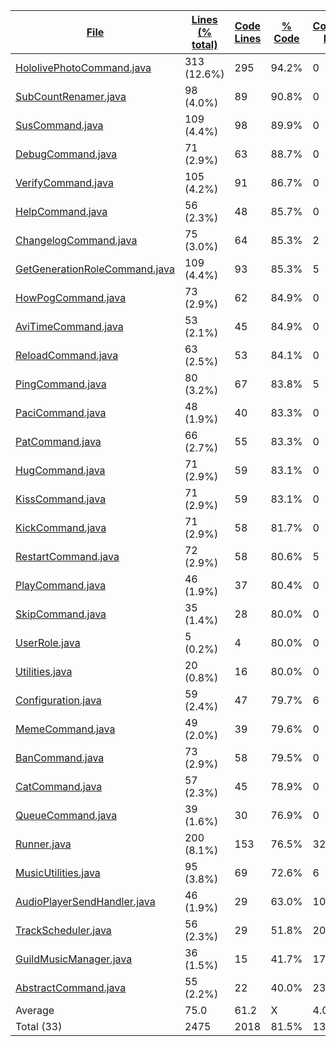 
|[File](https://github.com/Smaltin/AvilonSubBot/tree/development/statistics%2Fjava%2Fname_ascending.md%2F)|[Lines (% total)](https://github.com/Smaltin/AvilonSubBot/tree/development/statistics%2Fjava%2Flines_descending.md%2F)|[Code Lines](https://github.com/Smaltin/AvilonSubBot/tree/development/statistics%2Fjava%2Fcode_descending.md%2F)|[% Code](https://github.com/Smaltin/AvilonSubBot/tree/development/statistics%2Fjava%2Fproportion_code_ascending.md%2F)|[Comment Lines](https://github.com/Smaltin/AvilonSubBot/tree/development/statistics%2Fjava%2Fcomments_descending.md%2F)|[% Comment](https://github.com/Smaltin/AvilonSubBot/tree/development/statistics%2Fjava%2Fproportion_comments_descending.md%2F)|[Blank Lines](https://github.com/Smaltin/AvilonSubBot/tree/development/statistics%2Fjava%2Fblanks_descending.md%2F)|[% Blank](https://github.com/Smaltin/AvilonSubBot/tree/development/statistics%2Fjava%2Fproportion_blanks_descending.md%2F)|
| --- | --- | --- | --- | --- | --- | --- | --- |
|[HololivePhotoCommand.java](https://github.com/Smaltin/AvilonSubBot/tree/development/src%2Fmain%2Fjava%2Fio%2Fgithub%2FSmaltin%2FAvilonSubBot%2FCommands%2FHololivePhotoCommand.java)|313 (12.6%)|295|94.2%|0|0.0%|18|5.8%|
|[SubCountRenamer.java](https://github.com/Smaltin/AvilonSubBot/tree/development/src%2Fmain%2Fjava%2Fio%2Fgithub%2FSmaltin%2FAvilonSubBot%2FSubCountRenamer.java)|98 (4.0%)|89|90.8%|0|0.0%|9|9.2%|
|[SusCommand.java](https://github.com/Smaltin/AvilonSubBot/tree/development/src%2Fmain%2Fjava%2Fio%2Fgithub%2FSmaltin%2FAvilonSubBot%2FCommands%2FSusCommand.java)|109 (4.4%)|98|89.9%|0|0.0%|11|10.1%|
|[DebugCommand.java](https://github.com/Smaltin/AvilonSubBot/tree/development/src%2Fmain%2Fjava%2Fio%2Fgithub%2FSmaltin%2FAvilonSubBot%2FCommands%2FDebugCommand.java)|71 (2.9%)|63|88.7%|0|0.0%|8|11.3%|
|[VerifyCommand.java](https://github.com/Smaltin/AvilonSubBot/tree/development/src%2Fmain%2Fjava%2Fio%2Fgithub%2FSmaltin%2FAvilonSubBot%2FCommands%2FServerSpecific%2FVerifyCommand.java)|105 (4.2%)|91|86.7%|0|0.0%|14|13.3%|
|[HelpCommand.java](https://github.com/Smaltin/AvilonSubBot/tree/development/src%2Fmain%2Fjava%2Fio%2Fgithub%2FSmaltin%2FAvilonSubBot%2FCommands%2FHelpCommand.java)|56 (2.3%)|48|85.7%|0|0.0%|8|14.3%|
|[ChangelogCommand.java](https://github.com/Smaltin/AvilonSubBot/tree/development/src%2Fmain%2Fjava%2Fio%2Fgithub%2FSmaltin%2FAvilonSubBot%2FCommands%2FChangelogCommand.java)|75 (3.0%)|64|85.3%|2|2.7%|9|12.0%|
|[GetGenerationRoleCommand.java](https://github.com/Smaltin/AvilonSubBot/tree/development/src%2Fmain%2Fjava%2Fio%2Fgithub%2FSmaltin%2FAvilonSubBot%2FCommands%2FServerSpecific%2FGetGenerationRoleCommand.java)|109 (4.4%)|93|85.3%|5|4.6%|11|10.1%|
|[HowPogCommand.java](https://github.com/Smaltin/AvilonSubBot/tree/development/src%2Fmain%2Fjava%2Fio%2Fgithub%2FSmaltin%2FAvilonSubBot%2FCommands%2FHowPogCommand.java)|73 (2.9%)|62|84.9%|0|0.0%|11|15.1%|
|[AviTimeCommand.java](https://github.com/Smaltin/AvilonSubBot/tree/development/src%2Fmain%2Fjava%2Fio%2Fgithub%2FSmaltin%2FAvilonSubBot%2FCommands%2FAviTimeCommand.java)|53 (2.1%)|45|84.9%|0|0.0%|8|15.1%|
|[ReloadCommand.java](https://github.com/Smaltin/AvilonSubBot/tree/development/src%2Fmain%2Fjava%2Fio%2Fgithub%2FSmaltin%2FAvilonSubBot%2FCommands%2FAdministration%2FReloadCommand.java)|63 (2.5%)|53|84.1%|0|0.0%|10|15.9%|
|[PingCommand.java](https://github.com/Smaltin/AvilonSubBot/tree/development/src%2Fmain%2Fjava%2Fio%2Fgithub%2FSmaltin%2FAvilonSubBot%2FCommands%2FPingCommand.java)|80 (3.2%)|67|83.8%|5|6.3%|8|10.0%|
|[PaciCommand.java](https://github.com/Smaltin/AvilonSubBot/tree/development/src%2Fmain%2Fjava%2Fio%2Fgithub%2FSmaltin%2FAvilonSubBot%2FCommands%2FPaciCommand.java)|48 (1.9%)|40|83.3%|0|0.0%|8|16.7%|
|[PatCommand.java](https://github.com/Smaltin/AvilonSubBot/tree/development/src%2Fmain%2Fjava%2Fio%2Fgithub%2FSmaltin%2FAvilonSubBot%2FCommands%2FPatCommand.java)|66 (2.7%)|55|83.3%|0|0.0%|11|16.7%|
|[HugCommand.java](https://github.com/Smaltin/AvilonSubBot/tree/development/src%2Fmain%2Fjava%2Fio%2Fgithub%2FSmaltin%2FAvilonSubBot%2FCommands%2FHugCommand.java)|71 (2.9%)|59|83.1%|0|0.0%|12|16.9%|
|[KissCommand.java](https://github.com/Smaltin/AvilonSubBot/tree/development/src%2Fmain%2Fjava%2Fio%2Fgithub%2FSmaltin%2FAvilonSubBot%2FCommands%2FKissCommand.java)|71 (2.9%)|59|83.1%|0|0.0%|12|16.9%|
|[KickCommand.java](https://github.com/Smaltin/AvilonSubBot/tree/development/src%2Fmain%2Fjava%2Fio%2Fgithub%2FSmaltin%2FAvilonSubBot%2FCommands%2FAdministration%2FKickCommand.java)|71 (2.9%)|58|81.7%|0|0.0%|13|18.3%|
|[RestartCommand.java](https://github.com/Smaltin/AvilonSubBot/tree/development/src%2Fmain%2Fjava%2Fio%2Fgithub%2FSmaltin%2FAvilonSubBot%2FCommands%2FAdministration%2FRestartCommand.java)|72 (2.9%)|58|80.6%|5|6.9%|9|12.5%|
|[PlayCommand.java](https://github.com/Smaltin/AvilonSubBot/tree/development/src%2Fmain%2Fjava%2Fio%2Fgithub%2FSmaltin%2FAvilonSubBot%2FCommands%2FMusic%2FPlayCommand.java)|46 (1.9%)|37|80.4%|0|0.0%|9|19.6%|
|[SkipCommand.java](https://github.com/Smaltin/AvilonSubBot/tree/development/src%2Fmain%2Fjava%2Fio%2Fgithub%2FSmaltin%2FAvilonSubBot%2FCommands%2FMusic%2FSkipCommand.java)|35 (1.4%)|28|80.0%|0|0.0%|7|20.0%|
|[UserRole.java](https://github.com/Smaltin/AvilonSubBot/tree/development/src%2Fmain%2Fjava%2Fio%2Fgithub%2FSmaltin%2FAvilonSubBot%2FUserRole.java)|5 (0.2%)|4|80.0%|0|0.0%|1|20.0%|
|[Utilities.java](https://github.com/Smaltin/AvilonSubBot/tree/development/src%2Fmain%2Fjava%2Fio%2Fgithub%2FSmaltin%2FAvilonSubBot%2FUtilities.java)|20 (0.8%)|16|80.0%|0|0.0%|4|20.0%|
|[Configuration.java](https://github.com/Smaltin/AvilonSubBot/tree/development/src%2Fmain%2Fjava%2Fio%2Fgithub%2FSmaltin%2FAvilonSubBot%2FConfiguration.java)|59 (2.4%)|47|79.7%|6|10.2%|6|10.2%|
|[MemeCommand.java](https://github.com/Smaltin/AvilonSubBot/tree/development/src%2Fmain%2Fjava%2Fio%2Fgithub%2FSmaltin%2FAvilonSubBot%2FCommands%2FMemeCommand.java)|49 (2.0%)|39|79.6%|0|0.0%|10|20.4%|
|[BanCommand.java](https://github.com/Smaltin/AvilonSubBot/tree/development/src%2Fmain%2Fjava%2Fio%2Fgithub%2FSmaltin%2FAvilonSubBot%2FCommands%2FAdministration%2FBanCommand.java)|73 (2.9%)|58|79.5%|0|0.0%|15|20.5%|
|[CatCommand.java](https://github.com/Smaltin/AvilonSubBot/tree/development/src%2Fmain%2Fjava%2Fio%2Fgithub%2FSmaltin%2FAvilonSubBot%2FCommands%2FCatCommand.java)|57 (2.3%)|45|78.9%|0|0.0%|12|21.1%|
|[QueueCommand.java](https://github.com/Smaltin/AvilonSubBot/tree/development/src%2Fmain%2Fjava%2Fio%2Fgithub%2FSmaltin%2FAvilonSubBot%2FCommands%2FMusic%2FQueueCommand.java)|39 (1.6%)|30|76.9%|0|0.0%|9|23.1%|
|[Runner.java](https://github.com/Smaltin/AvilonSubBot/tree/development/src%2Fmain%2Fjava%2Fio%2Fgithub%2FSmaltin%2FAvilonSubBot%2FRunner.java)|200 (8.1%)|153|76.5%|32|16.0%|15|7.5%|
|[MusicUtilities.java](https://github.com/Smaltin/AvilonSubBot/tree/development/src%2Fmain%2Fjava%2Fio%2Fgithub%2FSmaltin%2FAvilonSubBot%2FMusicUtilities%2FMusicUtilities.java)|95 (3.8%)|69|72.6%|6|6.3%|20|21.1%|
|[AudioPlayerSendHandler.java](https://github.com/Smaltin/AvilonSubBot/tree/development/src%2Fmain%2Fjava%2Fio%2Fgithub%2FSmaltin%2FAvilonSubBot%2FMusicUtilities%2FAudioPlayerSendHandler.java)|46 (1.9%)|29|63.0%|10|21.7%|7|15.2%|
|[TrackScheduler.java](https://github.com/Smaltin/AvilonSubBot/tree/development/src%2Fmain%2Fjava%2Fio%2Fgithub%2FSmaltin%2FAvilonSubBot%2FMusicUtilities%2FTrackScheduler.java)|56 (2.3%)|29|51.8%|20|35.7%|7|12.5%|
|[GuildMusicManager.java](https://github.com/Smaltin/AvilonSubBot/tree/development/src%2Fmain%2Fjava%2Fio%2Fgithub%2FSmaltin%2FAvilonSubBot%2FMusicUtilities%2FGuildMusicManager.java)|36 (1.5%)|15|41.7%|17|47.2%|4|11.1%|
|[AbstractCommand.java](https://github.com/Smaltin/AvilonSubBot/tree/development/src%2Fmain%2Fjava%2Fio%2Fgithub%2FSmaltin%2FAvilonSubBot%2FCommands%2FAbstractCommand.java)|55 (2.2%)|22|40.0%|23|41.8%|10|18.2%|
|Average |75.0|61.2|X|4.0|X|9.9|X|
|Total (33)|2475|2018|81.5%|131| 5.3%|326|13.2%|